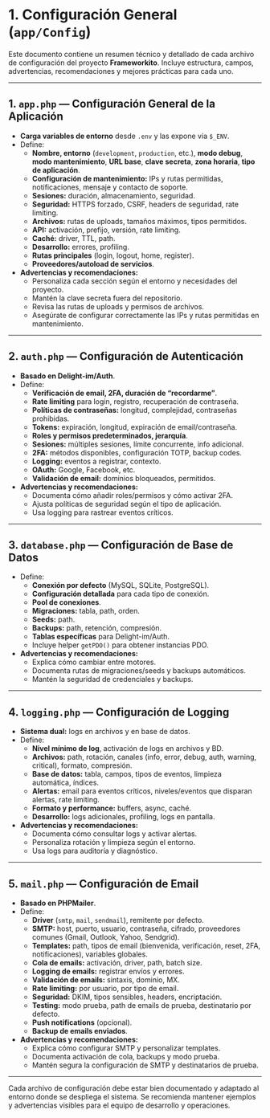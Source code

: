 # 1. Configuración General (`app/Config`)

Este documento contiene un resumen técnico y detallado de cada archivo de configuración del proyecto **Frameworkito**. Incluye estructura, campos, advertencias, recomendaciones y mejores prácticas para cada uno.

---

## 1. `app.php` — Configuración General de la Aplicación
- **Carga variables de entorno** desde `.env` y las expone vía `$_ENV`.
- Define:
  - **Nombre, entorno** (`development`, `production`, etc.), **modo debug**, **modo mantenimiento**, **URL base**, **clave secreta**, **zona horaria**, **tipo de aplicación**.
  - **Configuración de mantenimiento:** IPs y rutas permitidas, notificaciones, mensaje y contacto de soporte.
  - **Sesiones:** duración, almacenamiento, seguridad.
  - **Seguridad:** HTTPS forzado, CSRF, headers de seguridad, rate limiting.
  - **Archivos:** rutas de uploads, tamaños máximos, tipos permitidos.
  - **API:** activación, prefijo, versión, rate limiting.
  - **Caché:** driver, TTL, path.
  - **Desarrollo:** errores, profiling.
  - **Rutas principales** (login, logout, home, register).
  - **Proveedores/autoload de servicios**.
- **Advertencias y recomendaciones:**
  - Personaliza cada sección según el entorno y necesidades del proyecto.
  - Mantén la clave secreta fuera del repositorio.
  - Revisa las rutas de uploads y permisos de archivos.
  - Asegúrate de configurar correctamente las IPs y rutas permitidas en mantenimiento.

---

## 2. `auth.php` — Configuración de Autenticación
- **Basado en Delight-im/Auth**.
- Define:
  - **Verificación de email, 2FA, duración de “recordarme”**.
  - **Rate limiting** para login, registro, recuperación de contraseña.
  - **Políticas de contraseñas:** longitud, complejidad, contraseñas prohibidas.
  - **Tokens:** expiración, longitud, expiración de email/contraseña.
  - **Roles y permisos predeterminados, jerarquía**.
  - **Sesiones:** múltiples sesiones, límite concurrente, info adicional.
  - **2FA:** métodos disponibles, configuración TOTP, backup codes.
  - **Logging:** eventos a registrar, contexto.
  - **OAuth:** Google, Facebook, etc.
  - **Validación de email:** dominios bloqueados, permitidos.
- **Advertencias y recomendaciones:**
  - Documenta cómo añadir roles/permisos y cómo activar 2FA.
  - Ajusta políticas de seguridad según el tipo de aplicación.
  - Usa logging para rastrear eventos críticos.

---

## 3. `database.php` — Configuración de Base de Datos
- Define:
  - **Conexión por defecto** (MySQL, SQLite, PostgreSQL).
  - **Configuración detallada** para cada tipo de conexión.
  - **Pool de conexiones**.
  - **Migraciones:** tabla, path, orden.
  - **Seeds:** path.
  - **Backups:** path, retención, compresión.
  - **Tablas específicas** para Delight-im/Auth.
  - Incluye helper `getPDO()` para obtener instancias PDO.
- **Advertencias y recomendaciones:**
  - Explica cómo cambiar entre motores.
  - Documenta rutas de migraciones/seeds y backups automáticos.
  - Mantén la seguridad de credenciales y backups.

---

## 4. `logging.php` — Configuración de Logging
- **Sistema dual:** logs en archivos y en base de datos.
- Define:
  - **Nivel mínimo de log**, activación de logs en archivos y BD.
  - **Archivos:** path, rotación, canales (info, error, debug, auth, warning, critical), formato, compresión.
  - **Base de datos:** tabla, campos, tipos de eventos, limpieza automática, índices.
  - **Alertas:** email para eventos críticos, niveles/eventos que disparan alertas, rate limiting.
  - **Formato y performance:** buffers, async, caché.
  - **Desarrollo:** logs adicionales, profiling, logs en pantalla.
- **Advertencias y recomendaciones:**
  - Documenta cómo consultar logs y activar alertas.
  - Personaliza rotación y limpieza según el entorno.
  - Usa logs para auditoría y diagnóstico.

---

## 5. `mail.php` — Configuración de Email
- **Basado en PHPMailer**.
- Define:
  - **Driver** (`smtp`, `mail`, `sendmail`), remitente por defecto.
  - **SMTP:** host, puerto, usuario, contraseña, cifrado, proveedores comunes (Gmail, Outlook, Yahoo, Sendgrid).
  - **Templates:** path, tipos de email (bienvenida, verificación, reset, 2FA, notificaciones), variables globales.
  - **Cola de emails:** activación, driver, path, batch size.
  - **Logging de emails:** registrar envíos y errores.
  - **Validación de emails:** sintaxis, dominio, MX.
  - **Rate limiting:** por usuario, por tipo de email.
  - **Seguridad:** DKIM, tipos sensibles, headers, encriptación.
  - **Testing:** modo prueba, path de emails de prueba, destinatario por defecto.
  - **Push notifications** (opcional).
  - **Backup de emails enviados**.
- **Advertencias y recomendaciones:**
  - Explica cómo configurar SMTP y personalizar templates.
  - Documenta activación de cola, backups y modo prueba.
  - Mantén segura la configuración de SMTP y destinatarios de prueba.

---

Cada archivo de configuración debe estar bien documentado y adaptado al entorno donde se despliega el sistema. Se recomienda mantener ejemplos y advertencias visibles para el equipo de desarrollo y operaciones.
